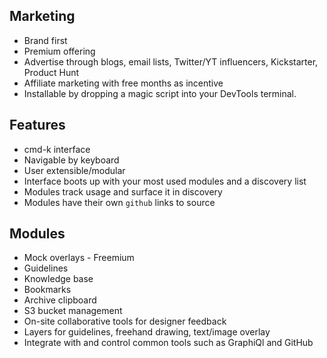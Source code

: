 ## Marketing

- Brand first
- Premium offering
- Advertise through blogs, email lists, Twitter/YT influencers, Kickstarter, Product Hunt
- Affiliate marketing with free months as incentive
- Installable by dropping a magic script into your DevTools terminal.

## Features

- cmd-k interface
- Navigable by keyboard
- User extensible/modular
- Interface boots up with your most used modules and a discovery list
- Modules track usage and surface it in discovery
- Modules have their own `github` links to source

## Modules

- Mock overlays - Freemium
- Guidelines
- Knowledge base
- Bookmarks
- Archive clipboard
- S3 bucket management
- On-site collaborative tools for designer feedback
- Layers for guidelines, freehand drawing, text/image overlay
- Integrate with and control common tools such as GraphiQl and GitHub
